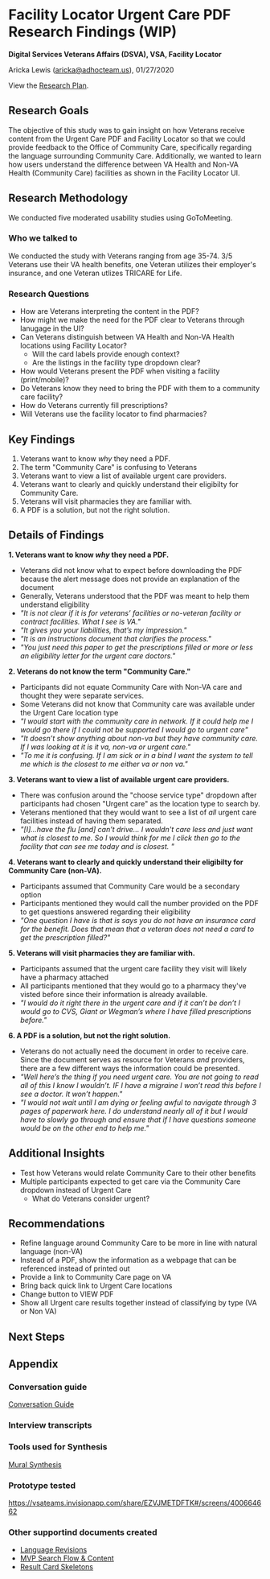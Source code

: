 # Facility Locator Urgent Care PDF Research Findings (WIP)
**Digital Services Veterans Affairs (DSVA), VSA, Facility Locator**<br>

Aricka Lewis (aricka@adhocteam.us), 01/27/2020

View the [Research Plan](https://github.com/department-of-veterans-affairs/va.gov-team/blob/master/products/facilities/facility-locator/research/user-research/urgent-care-PDF/research-plan.md).

## Research Goals 

The objective of this study was to gain insight on how Veterans receive content from the Urgent Care PDF and Facility Locator so that we could provide feedback to the Office of Community Care, specifically regarding the language surrounding Community Care. Additionally, we wanted to learn how users understand the difference between VA Health and Non-VA Health (Community Care) facilities as shown in the Facility Locator UI.

## Research Methodology 

We conducted five moderated usability studies using GoToMeeting.

### Who we talked to

We conducted the study with Veterans ranging from age 35-74. 3/5 Veterans use their VA health benefits, one Veteran utilizes their employer's insurance, and one Veteran utlizes TRICARE for Life.

### Research Questions

- How are Veterans interpreting the content in the PDF?
- How might we make the need for the PDF clear to Veterans through lanugage in the UI?
- Can Veterans distinguish between VA Health and Non-VA Health locations using Facility Locator?
  - Will the card labels provide enough context?
  - Are the listings in the facility type dropdown clear?
- How would Veterans present the PDF when visiting a facility (print/mobile)?
- Do Veterans know they need to bring the PDF with them to a community care facility?
- How do Veterans currently fill prescriptions?
- Will Veterans use the facility locator to find pharmacies?

## Key Findings
1. Veterans want to know *why* they need a PDF.
2. The term "Community Care" is confusing to Veterans
3. Veterans want to view a list of available urgent care providers.
4. Veterans want to clearly and quickly understand their eligibilty for Community Care.
5. Veterans will visit pharmacies they are familiar with.
6. A PDF is a solution, but not the right solution.

## Details of Findings
**1. Veterans want to know _why_ they need a PDF.**
- Veterans did not know what to expect before downloading the PDF because the alert message does not provide an explanation of the document 
- Generally, Veterans understood that the PDF was meant to help them understand eligibility 
- _"It is not clear if it is for veterans’ facilities or no-veteran facility or contract facilities. What I see is VA."_
- _"It gives you your liabilities, that’s my impression."_
- _"It is an instructions document that clarifies the process."_
- _"You just need this paper to get the prescriptions filled or more or less an eligibility letter for the urgent care doctors."_

**2. Veterans do not know the term "Community Care."**
- Participants did not equate Community Care with Non-VA care and thought they were separate services.
- Some Veterans did not know that Community care was available under the Urgent Care location type
- _"I would start with the community care in network. If it could help me I would go there if I could not be supported I would go to urgent care"_
- _"It doesn’t show anything about non-va but they have community care. If I was looking at it is it va, non-va or urgent care."_
- _"To me it is confusing. If I am sick or in a bind I want the system to tell me which is the closest to me either va or non va."_

**3. Veterans want to view a list of available urgent care providers.**
- There was confusion around the "choose service type" dropdown after participants had chosen "Urgent care" as the location type to search by. 
- Veterans mentioned that they would want to see a list of _all_ urgent care facilities instead of having them separated.
- _"[I]...have the flu [and] can’t drive... I wouldn't care less and just want what is closest to me. So I would think for me I click then go to the facility that can see me today and is closest. "_
  
**4. Veterans want to clearly and quickly understand their eligibilty for Community Care (non-VA).**
- Participants assumed that Community Care would be a secondary option 
- Participants mentioned they would call the number provided on the PDF to get questions answered regarding their eligibility
- _"One question I have is that is says you do not have an insurance card for the benefit. Does that mean that a veteran does not need a card to get the prescription filled?"_

**5. Veterans will visit pharmacies they are familiar with.**
- Participants assumed that the urgent care facility they visit will likely have a pharmacy attached
- All participants mentioned that they would go to a pharmacy they've visted before since their information is already available.
-  _"I would do it right there in the urgent care and if it can’t be don’t I would go to CVS, Giant or Wegman’s where I have filled prescriptions before."_

**6. A PDF is a solution, but not the right solution.**
- Veterans do not actually need the document in order to receive care. Since the document serves as resource for Veterans _and_ providers, there are a few different ways the information could be presented. 
- _"Well here’s the thing if you need urgent care. You are not going to read all of this I know I wouldn’t. IF I have a migraine I won’t read this before I see a doctor. It won’t happen."_ 
- _"I would not wait until I am dying or feeling awful to navigate through 3 pages of paperwork here. I do understand nearly all of it but I would have to slowly go through and ensure that if I have questions someone would be on the other end to help me."_

## Additional Insights
- Test how Veterans would relate Community Care to their other benefits
- Multiple participants expected to get care via the Community Care dropdown instead of Urgent Care
  - What do Veterans consider urgent?

## Recommendations
- Refine language around Community Care to be more in line with natural language (non-VA) 
- Instead of a PDF, show the information as a webpage that can be referenced instead of printed out
- Provide a link to Community Care page on VA 
- Bring back quick link to Urgent Care locations
- Change button to VIEW PDF
- Show all Urgent care results together instead of classifying by type (VA or Non VA)

## Next Steps


## Appendix
### Conversation guide
[Conversation Guide](https://github.com/department-of-veterans-affairs/va.gov-team/blob/master/products/facilities/facility-locator/research/user-research/urgent-care-PDF/conversation-guide.md)

### Interview transcripts


### Tools used for Synthesis
[Mural Synthesis](https://github.com/department-of-veterans-affairs/va.gov-team/blob/master/products/facilities/facility-locator/research/user-research/urgent-care-PDF/FL-Urgent-Care-PDF-Mural.pdf)

### Prototype tested
https://vsateams.invisionapp.com/share/EZVJMETDFTK#/screens/400664662

### Other supportind documents created
- [Language Revisions](https://github.com/department-of-veterans-affairs/va.gov-team/blob/master/products/facilities/facility-locator/research/user-research/FL-MVP-Language-Revisions.pdf)
- [MVP Search Flow & Content](https://github.com/department-of-veterans-affairs/va.gov-team/blob/master/products/facilities/facility-locator/research/user-research/FL-MVP-Search-Flow-Content%20(1).pdf)
- [Result Card Skeletons](https://github.com/department-of-veterans-affairs/va.gov-team/blob/master/products/facilities/facility-locator/research/user-research/FL-MVP-Card-Types%20(1).pdf)

